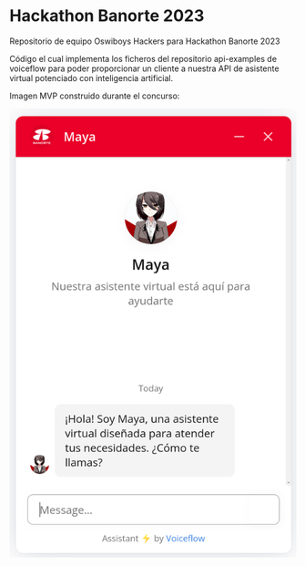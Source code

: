 # Hackathon Banorte 2023
Repositorio de equipo Oswiboys Hackers para Hackathon Banorte 2023

Código el cual implementa los ficheros del repositorio api-examples de voiceflow para poder proporcionar
un cliente a nuestra API de asistente virtual potenciado con inteligencia artificial.

Imagen MVP construido durante el concurso:

<img src="./asistente_maya.png"/>



